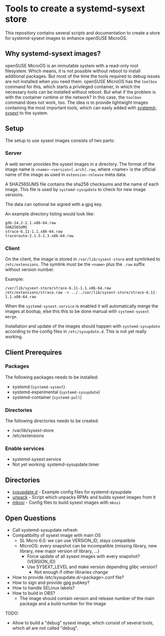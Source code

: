 # Tools to create a systemd-sysext store

This repository contains several scripts and documentation to create a store for systemd-sysext images to enhance openSUSE MicroOS.

## Why systemd-sysext images?

openSUSE MicroOS is an immutable system with a read-only root filesystem. Which means, it is not possible without reboot to install additional packages. But most of the time the tools required to debug issues are not installed when you need them.
openSUSE MicroOS has the `toolbox` command for this, which starts a privileged container, in which the necessary tools can be installed without reboot.
But what if the problem is with the container runtime or the network? In this case, the `toolbox` command does not work, too. The idea is to provide lightwight images containing the most important tools, which can easly added with [systemd-sysext](https://manpages.opensuse.org/systemd-sysext.8) to the system.

## Setup

The setup to use sysext images consists of two parts:

### Server
A web server provides the sysext images in a directory. The format of the image name is `<name>-<version>[.arch].raw`, where \<name\> is the official name of the image as used in `extension-release` meta data.

A SHA256SUMS file contains the sha256 checksums and the name of each image. This file is used by `systemd-sysupdate` to check for new image versions.

The data can optional be signed with a gpg key.

An example directory listing would look like:
```
gdb-14.2-2.1.x86-64.raw
SHA256SUMS
strace-6.11-1.1.x86-64.raw
traceroute-2.1.5-1.3.x86-64.raw
```

### Client

On the client, the image is stored in `/var/lib/sysext-store` and symlinked to `/etc/extensions`. The symlink must be the `<name>` plus the `.raw` suffix without version number.

Example:
```
/var/lib/sysext-store/strace-6.11-1.1.x86-64.raw
/etc/extensions/strace.raw -> ../../var/lib/sysext-store/strace-6.11-1.1.x86-64.raw
```

When the `systemd-sysext.service` is enabled it will automatically merge the images at bootup, else this this to be done manual with `systemd-sysext merge`.

Installation and update of the images should happen with `systemd-sysupdate` according to the config files in `/etc/sysupdate.d`. This is not yet really working.

## Client Prerequires

### Packages

The following packages needs to be installed:
* systemd (`systemd-sysext`)
* systemd-experimental (`systemd-sysupdate`)
* systemd-container (`systemd-pull`)

### Directories

The following directories needs to be created:
* /var/lib/sysext-store
* /etc/extensions

### Enable services
* systemd-sysext.service
* Not yet working: systemd-sysupdate.timer

## Directories
* [sysupdate.d](sysupdate.d) - Example config files for systemd-sysupdate
* [unpack](unpack) - Script which unpacks RPMs and builds sysext images from it
* [mkosi](mkosi) - Config files to build sysext images with `mkosi`

## Open Questions
* Call systemd-sysupdate refresh
* Compatibility of sysext image with main OS
  * SL Micro 6.0: we can use VERSION\_ID, stays compatibile
  * MicroOS: every snapshot can be incompatible (missing
    library, new library, new major version of library, ...)
    * Force update of all sysext images with every snapshot? (VERSION\_ID)
    * Use SYSEXT\_LEVEL and make version depending glibc version?
      * Not enough if other libraries change
* How to provide /etc/sysupdate.d/\<package\>.conf file?
* How to sign and provide gpg pubkey?
* How to handle SELinux labels?
* How to build in OBS?
  * The image should contain version and release number of the main package and a build number for the image

TODO:
* Allow to build a "debug" sysext image, which consist of several tools, which all are not called "debug".
